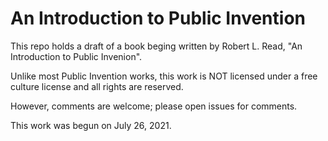 # An Introduction to Public Invention

This repo holds a draft of a book beging written by Robert L. Read, "An Introduction to Public Invenion".

Unlike most Public Invention works, this work is NOT licensed under a free culture license and all rights are reserved. 

However, comments are welcome; please open issues for comments.

This work was begun on July 26, 2021.

